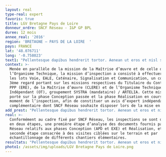 ```yaml
---
layout: real
type-real: expert
favoris: true
title: LGV Bretagne Pays de Loire
donneur_ordre: SNCF Réseau - I&P GP BPL
duree: 12 mois
annee_real: '2016'
region: 'BRETAGNE – PAYS DE LA LOIRE  '
pays: FRANCE
lat: '48.076711'
long: '-0.758023'
text1: "Pellentesque dapibus hendrerit tortor. Aenean ut eros et nisl sagittis vestibulum. Aliquam erat volutpat.\r\n\r\nVestibulum ante ipsum primis in faucibus orci luctus et ultrices posuere cubilia Curae; Sed aliquam, nisi quis porttitor congue, elit erat euismod orci, ac placerat dolor lectus quis orci. Sed mollis, eros et ultrices tempus, mauris ipsum aliquam libero, non adipiscing dolor urna a orci. Nam pretium turpis et arcu.\r\n\r\nSed aliquam ultrices mauris. Maecenas ullamcorper, dui et placerat feugiat, eros pede varius nisi, condimentum viverra felis nunc et lorem. Fusce convallis metus id felis luctus adipiscing."
context: >-
  Menée en parallèle de la mission de la Maîtrise d’œuvre et de celle de
  l’Organisme Technique, la mission d’inspection a consisté à effectuer, pour
  les lots Voie, EALE, Caténaire, Signalisation et Communication, un contrôle de
  3ème regard portant sur les missions respectives du Titulaire du Contrat de
  PPP (ERE), de la Maîtrise d’œuvre (CLERE) et de l’Organisme Technique
  Indépendant (OT), groupement SYSTRA (mandataire) / ARTELIA. Cette mission a
  porté sur la phase Conception passée et la phase Réalisation en cours au
  moment de l’inspection, afin de constituer un avis d’expert indépendant et
  complémentaire dont SNCF Réseau souhaite disposer lors de la mise en service.
add_prest: "Pellentesque dapibus hendrerit tortor. Aenean ut eros et nisl sagittis vestibulum. Aliquam erat volutpat.\r\n\r\nVestibulum ante ipsum primis in faucibus orci luctus et ultrices posuere cubilia Curae; Sed aliquam, nisi quis porttitor congue, elit erat euismod orci, ac placerat dolor lectus quis orci. Sed mollis, eros et ultrices tempus, mauris ipsum aliquam libero, non adipiscing dolor urna a orci. Nam pretium turpis et arcu.\r\n\r\nSed aliquam ultrices mauris. Maecenas ullamcorper, dui et placerat feugiat, eros pede varius nisi, condimentum viverra felis nunc et lorem. Fusce convallis metus id felis luctus adipiscing."
real: >-
  Conformément au cadre fixé par SNCF Réseau, les inspections se sont déroulées
  en deux étapes, une première étape d’analyse des documents fournis par SNCF
  Réseau relatifs aux phases Conception (APD et EXE) et Réalisation, et une
  seconde étape consacrée à des visites ciblées sur le terrain et par
  échantillonnage de différents chantiers élémentaires.
resultats: "Pellentesque dapibus hendrerit tortor. Aenean ut eros et nisl sagittis vestibulum. Aliquam erat volutpat.\r\n\r\nVestibulum ante ipsum primis in faucibus orci luctus et ultrices posuere cubilia Curae; Sed aliquam, nisi quis porttitor congue, elit erat euismod orci, ac placerat dolor lectus quis orci. Sed mollis, eros et ultrices tempus, mauris ipsum aliquam libero, non adipiscing dolor urna a orci. Nam pretium turpis et arcu.\r\n\r\nSed aliquam ultrices mauris. Maecenas ullamcorper, dui et placerat feugiat, eros pede varius nisi, condimentum viverra felis nunc et lorem. Fusce convallis metus id felis luctus adipiscing."
photo1: /assets/img/uploads/LGV Bretagne Pays de Loire.png
---
```


